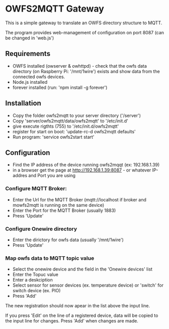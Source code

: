 # OWFS2MQTT Gateway

This is a simple gateway to translate an OWFS directory structure to MQTT.

The program provides web-management of configuration on port 8087 (can be changed in 'web.js')


## Requirements

- OWFS installed (owserver & owhttpd) - check that the owfs data directory (on Raspberry Pi: '/mnt/1wire') exists and show data from the connected owfs devices.
- Node.js installed
- forever installed (run: 'npm install -g forever')

## Installation

- Copy the folder owfs2mqtt to your server directory ('/server')
- Copy 'server/owfs2mqtt/data/owfs2mqtt' to '/etc/init.d'
- give execute rigthts (755) to '/etc/init.d/owfs2mqtt'
- register for start on boot: 'update-rc-d owfs2mqtt defaults'
- Run program: 'service owfs2start start'


## Configuration

- Find the IP address of the device running owfs2mqqt (ex: 192.168.1.39)
- in a browser get the page at http://192.168.1.39:8087 - or whatever IP-addres and Port you are using

### Configure MQTT Broker:

- Enter the Url for the MQTT Broker (mqtt://localhost if broker and mowfs2mqtt is running on the same device)
- Enter the Port for the MQTT Broker (usually 1883)
- Press 'Update'

### Configure Onewire directory

- Enter the dirictory for owfs data (usually '/mnt/1wire')
- Press 'Update'

### Map owfs data to MQTT topic value

- Select the onewire device and the field in the 'Onewire devices' list
- Enter the Topuc value
- Enter a deskciption
- Select sensor for sensor devices (ex. temperature device) or 'switch' for switch device (ex. PIO)
- Press 'Add'

The new registration should now apear in the list above the input line.

If you press 'Edit' on the line of a registered device, data will be copied to the input line for changes. Press 'Add' when changes are made.
